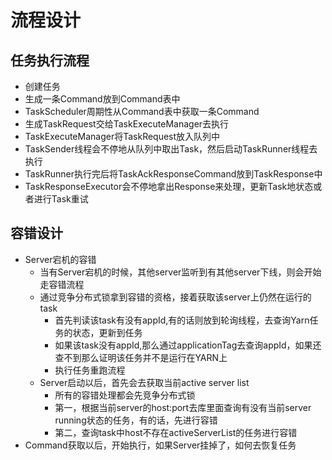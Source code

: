 # 流程设计
## 任务执行流程
- 创建任务
- 生成一条Command放到Command表中
- TaskScheduler周期性从Command表中获取一条Command
- 生成TaskRequest交给TaskExecuteManager去执行
- TaskExecuteManager将TaskRequest放入队列中
- TaskSender线程会不停地从队列中取出Task，然后启动TaskRunner线程去执行
- TaskRunner执行完后将TaskAckResponseCommand放到TaskResponse中
- TaskResponseExecutor会不停地拿出Response来处理，更新Task地状态或者进行Task重试

## 容错设计
- Server宕机的容错
  - 当有Server宕机的时候，其他server监听到有其他server下线，则会开始走容错流程
  - 通过竞争分布式锁拿到容错的资格，接着获取该server上仍然在运行的task
    - 首先判读该task有没有appId,有的话则放到轮询线程，去查询Yarn任务的状态，更新到任务
    - 如果该task没有appId,那么通过applicationTag去查询appId，如果还查不到那么证明该任务并不是运行在YARN上
    - 执行任务重跑流程
  - Server启动以后，首先会去获取当前active server list
    - 所有的容错处理都会先竞争分布式锁
    - 第一，根据当前server的host:port去库里面查询有没有当前server running状态的任务，有的话，先进行容错
    - 第二，查询task中host不存在activeServerList的任务进行容错
- Command获取以后，开始执行，如果Server挂掉了，如何去恢复任务